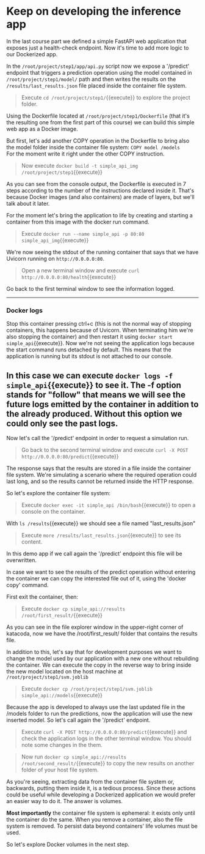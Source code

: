 # Keep on developing the inference app

In the last course part we defined a simple FastAPI web application that exposes just 
a health-check endpoint. Now it's time to add more logic to our Dockerized app. 

In the `/root/project/step1/app/api.py` script now we expose a '/predict' endpoint that triggers 
a prediction operation using the model contained in `/root/project/step1/model/` path and then 
writes the results on the `/results/last_results.json` file placed inside the container 
file system.

> Execute `cd /root/project/step1/`{{execute}} to explore the project folder.

Using the Dockerfile located at `/root/project/step1/Dockerfile`  (that it's the resulting one 
from the first part of this course) we can build this simple web app as a Docker image.

But first, let's add another COPY operation in the Dockerfile to bring also the model folder 
inside the container file system: `COPY model /models`  
For the moment write it right under the other COPY instruction.

> Now execute `docker build -t simple_api_img /root/project/step1`{{execute}}

As you can see from the console output, the Dockerfile is executed in 7 steps according
to the number of the instructions declared inside it. That's because Docker images 
(and also containers) are made of layers, but we'll talk about it later.

For the moment let's bring the application to life by creating and starting a container 
from this image with the docker run command.

> Execute `docker run --name simple_api -p 80:80 simple_api_img`{{execute}}

We're now seeing the stdout of the running container that says that we have Uvicorn
running on `http://0.0.0.0:80`. 

> Open a new terminal window and execute `curl http://0.0.0.0:80/health`{{execute}}

Go back to the first terminal window to see the information logged.

---
### Docker logs

Stop this container pressing ctrl+c (this is not the normal way of stopping containers, this
happens because of Uvicorn. When terminating him we're also stopping the container)
and then restart it using `docker start simple_api`{{execute}}.
Now we're not seeing the application logs because the start command runs detached by default.
This means that the application is running but its stdout is not attached to our console.

In this case we can execute `docker logs -f simple_api`{{execute}} to see it. The -f option stands for
"follow" that means we will see the future logs emitted by the container in addition to the
already produced. Without this option we could only see the past logs.
---

Now let's call the '/predict' endpoint in order to request a simulation run.

> Go back to the second terminal window and execute 
> `curl -X POST http://0.0.0.0:80/predict`{{execute}}

The response says that the results are stored in a file inside the container file system.
We're simulating a scenario where the required operation could last long, and so the results 
cannot be returned inside the HTTP response.

So let's explore the container file system:

> Execute `docker exec -it simple_api /bin/bash`{{execute}} to open a console on the container.  

With `ls /results`{{execute}} we should see a file named "last_results.json"

> Execute `more /results/last_results.json`{{execute}} to see its content.

In this demo app if we call again the '/predict' endpoint this file will be overwritten.

In case we want to see the results of the predict operation without entering the 
container we can copy the interested file out of it, using the 'docker copy' command.

First exit the container, then:

> Execute `docker cp simple_api://results /root/first_result/`{{execute}} 

As you can see in the file explorer window in the upper-right corner of katacoda, now we have
the /root/first_result/ folder that contains the results file.

In addition to this, let's say that for development purposes we want to change the model 
used by our application with a new one without rebuilding the container.
We can execute the copy in the reverse way to bring inside the new model located on 
the host machine at `/root/project/step1/svm.joblib`

> Execute `docker cp /root/project/step1/svm.joblib simple_api://models`{{execute}} 

Because the app is developed to always use the last updated file in the /models folder to
run the predictions, now the application will use the new inserted model. So let's call
again the '/predict' endpoint.

> Execute `curl -X POST http://0.0.0.0:80/predict`{{execute}} and check the application
> logs in the other terminal window. You should note some changes in the them.

> Now run `docker cp simple_api://results /root/second_result/`{{execute}} to copy the
> new results on another folder of your host file system.

As you're seeing, extracting data from the container file system or, backwards, putting them
inside it, is a tedious process. Since these actions could be useful while developing a 
Dockerized application we would prefer an easier way to do it. The answer is volumes.

**Most importantly** the container file system is ephemeral: it exists only until the container 
do the same. When you remove a container, also the file system is removed.
To persist data beyond containers' life volumes must be used.

So let's explore Docker volumes in the next step.